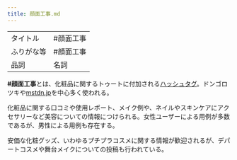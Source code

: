 ```yaml
---
title: 顔面工事.md
---
```

<div>

|            |            |
|------------|------------|
| タイトル   | \#顔面工事 |
| ふりがな等 | \#顔面工事 |
| 品詞       | 名詞       |

  
**\#顔面工事**とは、化粧品に関するトゥートに付加される[ハッシュタグ](/%E3%83%8F%E3%83%83%E3%82%B7%E3%83%A5%E3%82%BF%E3%82%B0 "ハッシュタグ")。ドンゴロツキや[mstdn.jp](/Mstdn.jp "Mstdn.jp")を中心多く使われる。

化粧品に関する口コミや使用レポート、メイク例や、ネイルやスキンケアにアクセサリーなど美容についての情報につけられる。女性ユーザーによる用例が多数であるが、男性による用例も存在する。

安価な化粧グッズ、いわゆるプチプラコスメに関する情報が歓迎されるが、デパートコスメや舞台メイクについての投稿も行われている。

</div>
